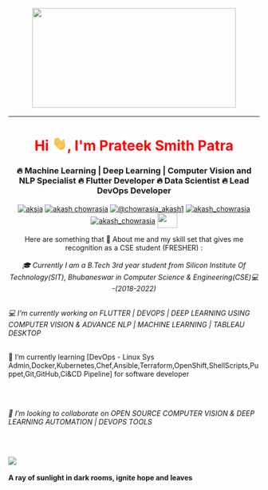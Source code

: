 <p align="center">
  <img src="https://media-exp3.licdn.com/dms/image/C4E16AQHFKI7PGOTu4Q/profile-displaybackgroundimage-shrink_350_1400/0/1623044885169?e=1630540800&v=beta&t=LjJtJKCUUvm7qfsymcHx2cqfnfLNmCu2dUl_e9lBKXg" height="200", width="90%"/>
</p>
<hr>
<h1 align="center", style="color:red">Hi <img src="https://raw.githubusercontent.com/ABSphreak/ABSphreak/master/gifs/Hi.gif" width="30px">, I'm Prateek Smith Patra</h1>

<h3 align="center">🔥 Machine Learning | Deep Learning | Computer Vision and NLP Specialist 🔥 Flutter Developer 🔥 Data Scientist 🔥 Lead DevOps Developer</h3>
<p align="center">
<a href="https://www.linkedin.com/in/aksia/" target="blank"><img align="center" src="https://cdn.jsdelivr.net/npm/simple-icons@3.0.1/icons/linkedin.svg" alt="aksia" height="30" width="40" /></a>
<a href="https://www.facebook.com/akash.chowrasia.908/" target="blank"><img align="center" src="https://cdn.jsdelivr.net/npm/simple-icons@3.0.1/icons/facebook.svg" alt="akash chowrasia" height="30" width="40" /></a>
<a href="https://www.hackerrank.com/@chowrasia_akash1" target="blank"><img align="center" src="https://cdn.jsdelivr.net/npm/simple-icons@3.0.1/icons/hackerrank.svg" alt="@chowrasia_akash1" height="30" width="40" /></a>
<a href="https://leetcode.com/Akash_Chowrasia/" target="blank"><img align="center" src="https://cdn.jsdelivr.net/npm/simple-icons@3.0.1/icons/leetcode.svg" alt="akash_chowrasia" height="30" width="40" /></a>
<a href="https://auth.geeksforgeeks.org/user/akash_chowrasia/profile" target="blank"><img align="center" src="https://cdn.jsdelivr.net/npm/simple-icons@3.0.1/icons/geeksforgeeks.svg" alt="akash_chowrasia" height="30" width="40" /></a>
 <a href = "mailto: chowrasia.akash08@gmail.com"><img align="center" src="https://simpleicons.org/icons/gmail.svg" height="30" width="40" /></a>
</p>
</p>



<p align="center">
Here are something that 📖 About me and my skill set that gives me recognition as a CSE student (FRESHER) :<br><br>
  <em> 🎓 Currently I am a B.Tech 3rd year student from Silicon Institute Of Technology(SIT), Bhubaneswar in Computer Science & Engineering(CSE)💻 -(2018-2022) 
  </em><br><br>
  
  
  <em>💻 I’m currently working on FLUTTER | DEVOPS | DEEP LEARNING USING COMPUTER VISION & ADVANCE NLP | MACHINE LEARNING | TABLEAU DESKTOP</em><br><br>
  

<p>🌱 I’m currently learning [DevOps - Linux Sys Admin,Docker,Kubernetes,Chef,Ansible,Terraform,OpenShift,ShellScripts,Puppet,Git,GitHub,Ci&CD Pipeline] for software developer
</p><br><br>


<em>👯 I’m looking to collaborate on OPEN SOURCE COMPUTER VISION & DEEP LEARNING AUTOMATION | DEVOPS TOOLS </em>
   
  <br><br>
  
  <img src="https://media.giphy.com/media/VgCDAzcKvsR6OM0uWg/giphy.gif" width="50" /> <b><p>A ray of sunlight in dark rooms, ignite hope and leaves</p></b>
</p>


